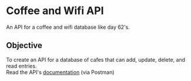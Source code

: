# Coffee and Wifi API
An API for a coffee and wifi database like day 62's.

## Objective
To create an API for a database of cafes that can add, update, delete, and read entries. \
Read the API's [documentation](https://documenter.getpostman.com/view/26642054/2s93RTQCDw) (via Postman)